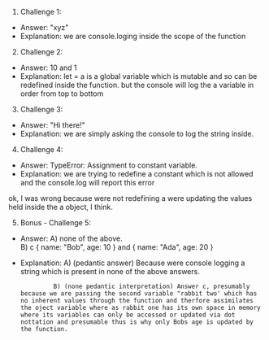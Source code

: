 1. Challenge 1:

- Answer: "xyz"
- Explanation: we are console.loging inside the scope of the function

2. Challenge 2:

- Answer: 10 and 1
- Explanation: let = a is a global variable which is mutable and so can be redefined inside the function. but the console will log the a variable in order from top to bottom

3. Challenge 3:

- Answer: "Hi there!"
- Explanation: we are simply asking the console to log the string inside.

4. Challenge 4:

- Answer: TypeError: Assignment to constant variable.
- Explanation: we are trying to redefine a constant which is not allowed and the console.log will report this error

ok, I was wrong because were not redefining a were updating the values held inside the a object, I think.

5. Bonus - Challenge 5:

- Answer: A) none of the above.  
   B) c
  { name: "Bob", age: 10 } and { name: "Ada", age: 20 }

- Explanation: A) (pedantic answer) Because were console logging a string which is present in none of the above answers.

               B) (none pedantic interpretation) Answer c, presumably because we are passing the second variable "rabbit two' which has no inherent values through the function and therfore assimilates the oject variable where as rabbit one has its own space in memory where its variables can only be accessed or updated via dot nottation and presumable thus is why only Bobs age is updated by the function.
